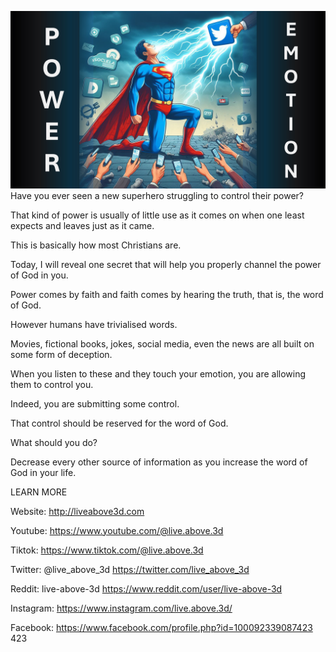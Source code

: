 ![Video cover image](cover.jpg "cover photo")
Have you ever seen a new superhero struggling to control their power?

That kind of power is usually of little use as it comes on when one least expects and leaves just as it came.

This is basically how most Christians are.

Today, I will reveal one secret that will help you properly channel the power of God in you.

Power comes by faith and faith comes by hearing the truth, that is, the word of God.

However humans have trivialised words.

Movies, fictional books, jokes, social media, even the news are all built on some form of deception.

When you listen to these and they touch your emotion, you are allowing them to control you.

Indeed, you are submitting some control.

That control should be reserved for the word of God.

What should you do?

Decrease every other source of information as you increase the word of God in your life.

LEARN MORE

Website: http://liveabove3d.com

Youtube: https://www.youtube.com/@live.above.3d

Tiktok: https://www.tiktok.com/@live.above.3d

Twitter: @live_above_3d https://twitter.com/live_above_3d

Reddit: live-above-3d https://www.reddit.com/user/live-above-3d

Instagram: https://www.instagram.com/live.above.3d/

Facebook: https://www.facebook.com/profile.php?id=100092339087423
423
